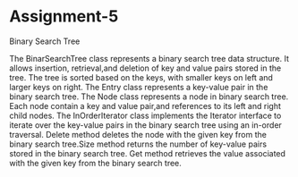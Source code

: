 # Assignment-5
Binary Search Tree 

The BinarSearchTree class represents a binary search tree data structure.
It allows insertion, retrieval,and deletion of key and value pairs stored 
in the tree. The tree is sorted based
on the keys, with smaller keys on left and larger keys on right.
The Entry class represents a key-value pair in the binary search tree.
The Node class represents a node in binary search tree. Each node contain 
a key and value pair,and references to its left and right child nodes.
The InOrderIterator class implements the Iterator interface to
iterate over the key-value pairs in the binary search tree using 
an in-order traversal. Delete method deletes the node with the 
given key from the binary search tree.Size method returns the number
of key-value pairs stored in the binary search tree. Get method retrieves the value 
associated with the given key from the binary search tree.
